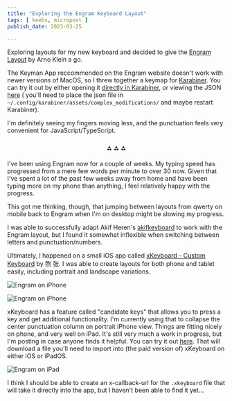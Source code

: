 ```yaml
---
title: "Exploring the Engram Keyboard Layout"
tags: [ keebs, micropost ]
publish_date: 2023-03-25

---
```


Exploring layouts for my new keyboard and decided to give the [Engram Layout](https://engram.dev) by Arno Klein a go. 

The Keyman App reccommended on the Engram website doesn't work with newer versions of MacOS, so I threw together a keymap for [Karabiner](https://karabiner-elements.pqrs.org). You can try it out by either opening it [directly in Karabiner](https://smote.io/install_engram.html), or viewing the JSON [here](https://smote.io/static/engram.json) ( you'll need to place the json file in `~/.config/karabiner/assets/complex_modifications/` and maybe restart Karabiner).

I'm definitely seeing my fingers moving less, and the punctuation feels very convenient for JavaScript/TypeScript. 

<h3 style="text-align: center;">⁂ ⁂ ⁂</h3>

I've been using Engram now for a couple of weeks. My typing speed has progressed from a mere few words per minute to over 30 now. Given that I've spent a lot of the past few weeks away from home and have been typing more on my phone than anything, I feel relatively happy with the progress.

This got me thinking, though, that jumping between layouts from qwerty on mobile back to Engram when I'm on desktop might be slowing my progress. 

I was able to successfully adapt Akif Heren's [akifkeyboard](https://github.com/cemheren/akifkeyboard) to work with the Engram layout, but I found it somewhat inflexible when switching between letters and punctuation/numbers. 

Ultimately, I happened on a small iOS app called [xKeyboard - Custom Keyboard](https://apps.apple.com/us/app/xkeyboard-custom-keyboard/id1440245962) by 煦 张. I was able to create layouts for both phone and tablet easily, including portrait and landscape variations. 

![Engram on iPhone](https://smote.io/images/posts/2023/engram2.webp)

![Engram on iPhone](https://smote.io/images/posts/2023/engram3.webp)

xKeyboard has a feature called "candidate keys" that allows you to press a key and get additional functionality. I'm currently using that to collapse the center punctuation column on portrait iPhone view. Things are fitting nicely on phone, and very well on iPad. It's still very much a work in progress, but I'm posting in case anyone finds it helpful. You can try it out [here](https://smote.io/static/Engram.xkeyboard). That will download a file you'll need to import into (the paid version of) xKeyboard on either iOS or iPadOS. 

![Engram on iPad](https://smote.io/images/posts/2023/engram1.webp)


I think I should be able to create an x-callback-url for the `.xkeyboard` file that will take it directly into the app, but I haven't been able to find it yet...